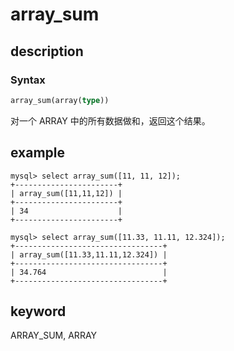 # array_sum

## description

### Syntax

```Haskell
array_sum(array(type))
```

对一个 ARRAY 中的所有数据做和，返回这个结果。

## example

```plain text
mysql> select array_sum([11, 11, 12]);
+-----------------------+
| array_sum([11,11,12]) |
+-----------------------+
| 34                    |
+-----------------------+

mysql> select array_sum([11.33, 11.11, 12.324]);
+---------------------------------+
| array_sum([11.33,11.11,12.324]) |
+---------------------------------+
| 34.764                          |
+---------------------------------+
```

## keyword

ARRAY_SUM, ARRAY
